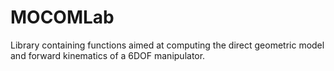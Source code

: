 # MOCOMLab
Library containing functions aimed at computing the direct geometric model and forward kinematics of a 6DOF manipulator.
